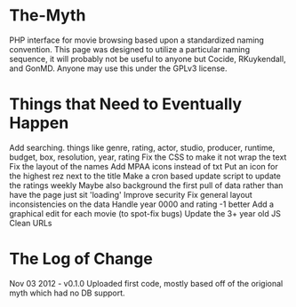 The-Myth
========

PHP interface for movie browsing based upon a standardized naming convention.
This page was designed to utilize a particular naming sequence, it will probably not be useful to anyone but Cocide, RKuykendall, and GonMD.
Anyone may use this under the GPLv3 license.



Things that Need to Eventually Happen
=====================================
Add searching.
  things like genre, rating, actor, studio, producer, runtime, budget, box, resolution, year, rating
Fix the CSS to make it not wrap the text
Fix the layout of the names
Add MPAA icons instead of txt
Put an icon for the highest rez next to the title
Make a cron based update script to update the ratings weekly
  Maybe also background the first pull of data rather than have the page just sit 'loading'
Improve security
Fix general layout inconsistencies on the data
Handle year 0000 and rating -1 better
Add a graphical edit for each movie (to spot-fix bugs)
Update the 3+ year old JS
Clean URLs


The Log of Change
=================

Nov 03 2012 - v0.1.0
  Uploaded first code, mostly based off of the origional myth which had no DB support.